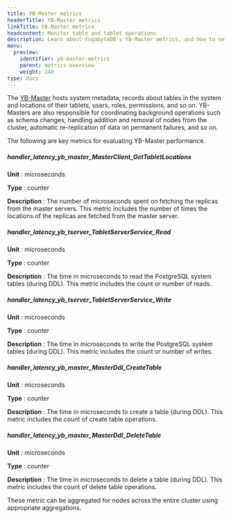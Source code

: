 ```yaml
---
title: YB-Master metrics
headerTitle: YB-Master metrics
linkTitle: YB-Master metrics
headcontent: Monitor table and tablet operations
description: Learn about YugabyteDB's YB-Master metrics, and how to select and use the metrics.
menu:
  preview:
    identifier: yb-master-metrics
    parent: metrics-overview
    weight: 140
type: docs
---
```


The [YB-Master](../../../architecture/concepts/yb-master/) hosts system metadata, records about tables in the system and locations of their tablets, users, roles, permissions, and so on. YB-Masters are also responsible for coordinating background operations such as schema changes, handling addition and removal of nodes from the cluster, automatic re-replication of data on permanent failures, and so on.

The following are key metrics for evaluating YB-Master performance.

##### handler_latency_yb_master_MasterClient_GetTabletLocations

**Unit** : microseconds

**Type** : counter

**Description** : The number of microseconds spent on fetching the replicas from the master servers. This metric includes the number of times the locations of the replicas are fetched from the master server.

##### handler_latency_yb_tserver_TabletServerService_Read

**Unit** : microseconds

**Type** : counter

**Description** : The time in microseconds to read the PostgreSQL system tables (during DDL). This metric includes the count or number of reads.

##### handler_latency_yb_tserver_TabletServerService_Write

**Unit** : microseconds

**Type** : counter

**Description** : The time in microseconds to write the PostgreSQL system tables (during DDL). This metric includes the count or number of writes.

##### handler_latency_yb_master_MasterDdl_CreateTable

**Unit** : microseconds

**Type** : counter

**Description** : The time in microseconds to create a table (during DDL). This metric includes the count of create table operations.

##### handler_latency_yb_master_MasterDdl_DeleteTable

**Unit** : microseconds

**Type** : counter

**Description** : The time in microseconds to delete a table (during DDL). This metric includes the count of delete table operations.

<!-- | Metrics | Unit | Type | Description |
| :------ | :--- | :--- | :---------- |
| `handler_latency_yb_master_MasterClient_GetTabletLocations` | microseconds | counter | The number of microseconds spent on fetching the replicas from the master servers. This metric includes the number of times the locations of the replicas are fetched from the master server. |
| `handler_latency_yb_tserver_TabletServerService_Read` | microseconds | counter | The time in microseconds to read the PostgreSQL system tables (during DDL). This metric includes the count or number of reads. |
| `handler_latency_yb_tserver_TabletServerService_Write` | microseconds | counter | The time in microseconds to write the PostgreSQL system tables (during DDL). This metric includes the count or number of writes. |
| `handler_latency_yb_master_MasterDdl_CreateTable` | microseconds | counter | The time in microseconds to create a table (during DDL). This metric includes the count of create table operations.|
| `handler_latency_yb_master_MasterDdl_DeleteTable` | microseconds | counter | The time in microseconds to delete a table (during DDL). This metric includes the count of delete table operations.| -->

These metric can be aggregated for nodes across the entire cluster using appropriate aggregations.
